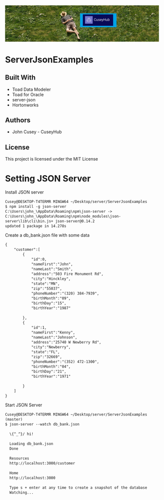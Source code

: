 ![CuseyHub](https://github.com/cusey/ImageForWiki/blob/master/Logos/CuseyHub_Banner_Small.jpg)

# ServerJsonExamples

## Built With
* Toad Data Modeler
* Toad for Oracle   
* server-json 
* Hortonworks


## Authors
* John Cusey - CuseyHub  

## License   
This project is licensed under the MIT License

# Setting JSON Server

Install JSON server
```
Cusey@DESKTOP-T4TERMR MINGW64 ~/Desktop/server/ServerJsonExamples
$ npm install -g json-server
C:\Users\john_\AppData\Roaming\npm\json-server -> C:\Users\john_\AppData\Roaming\npm\node_modules\json-server\lib\cli\bin.js+ json-server@0.14.2
updated 1 package in 14.278s
```

Create a db_bank.json file with some data
```
{
    "customer":[
        {
            "id":0,
            "nameFirst":"John",
            "nameLast":"Smith",
            "address":"503 Fire Monument Rd",
            "city":"Hinckley",
            "state":"MN",
            "zip":"55037",
            "phoneNumber":"(320) 384-7939",
            "birthMonth":"09",
            "birthDay":"15",
            "birthYear":"1987"

        },
        {
            "id":1,
            "nameFirst":"Kenny",
            "nameLast":"Johnson",
            "address":"25740 W Newberry Rd",
            "city":"Newberry",
            "state":"FL",
            "zip":"32669",
            "phoneNumber":"(352) 472-1300",
            "birthMonth":"04",
            "birthDay":"21",
            "birthYear":"1971"

        }
    ]
}
```

Start JSON Server
```
Cusey@DESKTOP-T4TERMR MINGW64 ~/Desktop/server/ServerJsonExamples (master)
$ json-server --watch db_bank.json

  \{^_^}/ hi!

  Loading db_bank.json
  Done

  Resources
  http://localhost:3000/customer

  Home
  http://localhost:3000

  Type s + enter at any time to create a snapshot of the database
  Watching...
```

